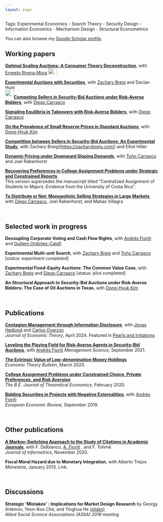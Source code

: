 ```yaml
---
layout: page
---
```


Tags:
Experimental Economics - Search Theory - Security Design - Information Economics - Mechanism Design - Structural Econometrics

You can also browse my [Google Scholar profile](https://scholar.google.com/citations?user=t80Cpe0AAAAJ&hl=en).

## Working papers
[**Optimal Scaling Auctions: A Consumer Theory Deconstruction**](http://ssrn.com/abstract=4905421), with [Ernesto Rivera-Mora](https://www.ernestoriveramora.com/) <img width="28" height="20" src="/static/img/IO.jpg">

[**Experimental Auctions with Securities**](https://papers.ssrn.com/sol3/papers.cfm?abstract_id=4181021), with [Zachary Breig](https://zacharybreig.com/) and Declan Hunt   
<img style="float: left;" width="28" height="20" src="/static/img/IO.jpg">

[**Competing Sellers in Security-Bid Auctions under Risk-Averse Bidders**](https://papers.ssrn.com/sol3/papers.cfm?abstract_id=4092320), with [Diego Carrasco](https://sites.google.com/view/dcarrasco/home?authuser=0)

[**Signaling Equilibria in Takeovers with Risk-Averse Bidders**](https://papers.ssrn.com/sol3/papers.cfm?abstract_id=4331459), with [Diego Carrasco](https://sites.google.com/view/dcarrasco/home?authuser=0)

[**On the Prevalence of Small Reserve Prices in Standard Auctions**](https://papers.ssrn.com/sol3/papers.cfm?abstract_id=4411168), with [Dong-Hyuk Kim](https://sites.google.com/site/kimdonghyuk000/home)

[**Competition between Sellers in Security-Bid Auctions: An Experimental Study**](https://papers.ssrn.com/sol3/papers.cfm?abstract_id=4560584), with Zachary Breig](https://zacharybreig.com/) and Elliot Hiller

[**Dynamic Pricing under Downward Sloping Demands**](https://papers.ssrn.com/sol3/papers.cfm?abstract_id=4637247), with [Toño Carrasco](http://www.tonocarrasco.com/) and Joel Rabenhorst

[**Recovering Preferences in College Assignment Problems under Strategic and Constrained Reports**](https://papers.ssrn.com/sol3/papers.cfm?abstract_id=3784310)  
This version supersedes the manuscript titled "Centralized Assignment of Students to Majors: Evidence from the University of Costa Rica".

[**To Distribute or Not: Monopolistic Selling Strategies in Large Markets**](https://papers.ssrn.com/sol3/papers.cfm?abstract_id=4918396), with [Diego Carrasco](https://sites.google.com/view/dcarrasco/home?authuser=0), Joel Rabenhorst, and Matias Villagra

<br>

## Selected work in progress

**Decoupling Corporate Voting and Cash Flow Rights**, with [Andrés Fioriti](https://afioriti.github.io/) and [Guillem Ordoñez-Calafí](https://guillemordonez.weebly.com/)

**Experimental Multi-unit Search**, with [Zachary Breig](https://zacharybreig.com/) and [Toño Carrasco](http://www.tonocarrasco.com/) \[*status: experiment completed*\]

**Experimental Fixed-Equity Auctions: The Common Value Case**, with [Zachary Breig](https://zacharybreig.com/) and [Diego Carrasco](https://sites.google.com/view/dcarrasco/home?authuser=0) [status: pilot completed]

**An Structural Approach to Security-Bid Auctions under Risk-Averse Bidders: The Case of Oil Auctions in Texas**, with [Dong-Hyuk Kim](https://sites.google.com/site/kimdonghyuk000/home)

<br>

## Publications

[**Contagion Management through Information Disclosure**](https://doi.org/10.1016/j.jet.2024.105837), with [Jonas Hedlund](https://sites.google.com/site/svjohedlund/home) and [Carlos Oyarzún](https://sites.google.com/view/carlosoyarzun)  
*Journal of Economic Theory*, April 2024.
Featured in [Pearls and Irritations](https://johnmenadue.com/how-victorias-lockdown-finally-got-australia-in-vaccination-mode/)

[**Leveling the Playing Field for Risk-Averse Agents in Security-Bid Auctions**](https://doi.org/10.1287/mnsc.2021.4080), with [Andrés Fioriti](https://afioriti.github.io/)
*Management Science*, September 2021.

[**The Extrinsic Value of Low-denomination Money Holdings**](https://doi.org/10.1007/s40505-020-00182-9)  
*Economic Theory Bulletin*, March 2020.

[**College Assignment Problems under Constrained Choice, Private Preferences, and Risk Aversion**](https://doi.org/10.1515/bejte-2019-0002)   
*The B.E. Journal of Theoretical Economics*, February 2020. 

[**Bidding Securities in Projects with Negative Externalities**](https://doi.org/10.1016/j.euroecorev.2019.05.003), with [Andrés Fioriti](https://afioriti.github.io/)   
*European Economic Review*, September 2019.

<br>

## Other publications

[**A Markov-Switching Approach to the Study of Citations in Academic Journals**](https://doi.org/10.1016/j.joi.2020.101081), with F. Delbianco, [A. Fioriti](https://afioriti.github.io/) , and F. Tohmé  
*Journal of Informetrics*, November 2020.

**Fiscal Moral Hazard due to Monetary Integration**, with Alberto Trejos  
*Monetaria*, January 2013.  Link.

<br>

## Discussions
**Strategic 'Mistakes' : Implications for Market Design Research** by Georgy Artemov, Yeon-Koo Che, and Yinghua He [(*slides*)](https://www.dropbox.com/scl/fi/896zhvbvins0hexk1ul4s/Discussion-ASSA-2019.pdf?rlkey=z2u0e8uwhktbwjtyhlts8ilu6&e=1&dl=0)   
*Allied Social Science Associations (ASSA) 2019 meeting*


